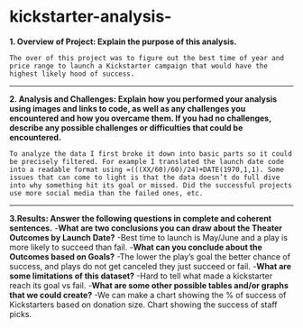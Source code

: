 # kickstarter-analysis-
**1.	Overview of Project: Explain the purpose of this analysis.**

	The over of this project was to figure out the best time of year and price range to launch a Kickstarter campaign that would have the highest likely hood of success.
---
**2. Analysis and Challenges: Explain how you performed your analysis using images and links to code, as well as any challenges you encountered and how you overcame them. If you had no challenges, describe any possible challenges or difficulties that could be encountered.**

	To analyze the data I first broke it down into basic parts so it could be precisely filtered. For example I translated the launch date code into a readable format using =(((XX/60)/60)/24)+DATE(1970,1,1). Some issues that can come to light is that the data doesn’t do full dive into why something hit its goal or missed. Did the successful projects use more social media than the failed ones, etc. 
---

**3.Results: Answer the following questions in complete and coherent sentences.**
   -**What are two conclusions you can draw about the Theater Outcomes by Launch Date?**
     -Best time to launch is May/June and a play is more likely to succeed	 than fail.
-**What can you conclude about the Outcomes based on Goals?**
   -The lower the play’s goal the better chance of success, and plays do not get canceled they just succeed or fail. 
-**What are some limitations of this dataset?**
  -Hard to tell what made a kickstarter reach its goal vs fail.
-**What are some other possible tables and/or graphs that we could create?**
  -We can make a chart showing the % of success of Kickstarters based on donation size. Chart showing the success of staff picks. 



